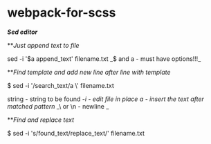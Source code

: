 # webpack-for-scss

***Sed editor***

***Just append text to file*

sed -i '$a append_text' filename.txt
_$ and a - must have options!!!_



***Find template and add new line after line with template*

$ sed -i '/search_text/a \\' filename.txt

string - string to be found
_-i - edit file in place_
_a - insert the text after matched pattern_
_\\ or \n - newline _


***Find and replace text*

$ sed -i 's/found_text/replace_text/' filename.txt
